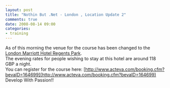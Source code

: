 ```yaml
---
layout: post
title: "Nothin But .Net - London , Location Update 2"
comments: true
date: 2008-08-14 09:00
categories:
- training
---
```


As of this morning the venue for the course has been changed to the [London Marriott Hotel Regents Park](http://www.marriott.com/hotels/travel/lonrp-london-marriott-hotel-regents-park/).   
The evening rates for people wishing to stay at this hotel are around 118 GBP a night.   
You can register for the course here: [http://www.acteva.com/booking.cfm?bevaID=164699](http://www.acteva.com/booking.cfm?bevaID=164699)  
Develop With Passion!! 




